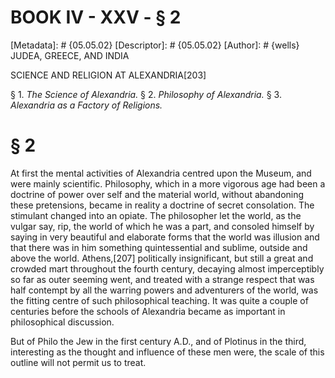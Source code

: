 # BOOK IV - XXV - § 2
[Metadata]: # {05.05.02}
[Descriptor]: # {05.05.02}
[Author]: # {wells}
JUDEA, GREECE, AND INDIA

SCIENCE AND RELIGION AT ALEXANDRIA[203]

§ 1. _The Science of Alexandria._ § 2. _Philosophy of Alexandria._      §
3. _Alexandria as a Factory of Religions._

# § 2
At first the mental activities of Alexandria centred upon the Museum, and were
mainly scientific. Philosophy, which in a more vigorous age had been a doctrine
of power over self and the material world, without abandoning these
pretensions, became in reality a doctrine of secret consolation. The stimulant
changed into an opiate. The philosopher let the world, as the vulgar say, rip,
the world of which he was a part, and consoled himself by saying in very
beautiful and elaborate forms that the world was illusion and that there was in
him something quintessential and sublime, outside and above the world.
Athens,[207] politically insignificant, but still a great and crowded mart
throughout the fourth century, decaying almost imperceptibly so far as outer
seeming went, and treated with a strange respect that was half contempt by all
the warring powers and adventurers of the world, was the fitting centre of such
philosophical teaching. It was quite a couple of centuries before the schools
of Alexandria became as important in philosophical discussion.

But of Philo the Jew in the first century A.D., and of Plotinus in the third,
interesting as the thought and influence of these men were, the scale of this
outline will not permit us to treat.

